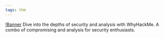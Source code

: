```yaml
---
tags: thm
---
```


[!Banner](../uploads/whyhackme.png)
Dive into the depths of security and analysis with WhyHackMe.
A combo of compromising and analysis for security enthusiasts.